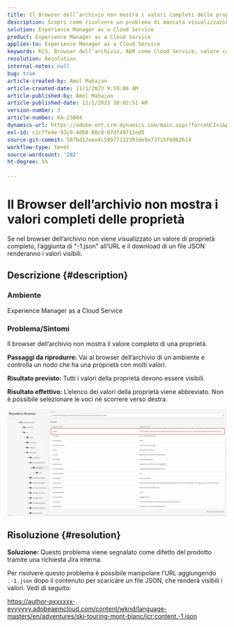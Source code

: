 ```yaml
---
title: Il Browser dell’archivio non mostra i valori completi delle proprietà
description: Scopri come risolvere un problema di mancata visualizzazione dei valori completi delle proprietà in Adobe Experience Manager nel browser dell’archivio. Aggiungi "-1.json" all’URL.
solution: Experience Manager as a Cloud Service
product: Experience Manager as a Cloud Service
applies-to: Experience Manager as a Cloud Service
keywords: KCS, Browser dell’archivio, AEM come Cloud Service, valore completo
resolution: Resolution
internal-notes: null
bug: true
article-created-by: Amol Mahajan
article-created-date: 11/1/2023 9:59:06 AM
article-published-by: Amol Mahajan
article-published-date: 11/1/2023 10:02:51 AM
version-number: 3
article-number: KA-23004
dynamics-url: https://adobe-ent.crm.dynamics.com/main.aspx?forceUCI=1&pagetype=entityrecord&etn=knowledgearticle&id=a7d66748-9d78-ee11-8179-6045bd0065b6
exl-id: c1cffe4e-93c0-4d68-80c0-07df49712ed5
source-git-commit: 587bd12eee4c59977122393de5e73f15f6062614
workflow-type: tm+mt
source-wordcount: '202'
ht-degree: 5%

---
```


# Il Browser dell’archivio non mostra i valori completi delle proprietà


Se nel browser dell’archivio non viene visualizzato un valore di proprietà completo, l’aggiunta di &quot;-1.json&quot; all’URL e il download di un file JSON renderanno i valori visibili.

## Descrizione {#description}


### <b>Ambiente</b>

Experience Manager as a Cloud Service



### <b>Problema/Sintomi</b>

Il browser dell’archivio non mostra il valore completo di una proprietà.

<b>Passaggi da riprodurre:</b> Vai al browser dell’archivio di un ambiente e controlla un nodo che ha una proprietà con molti valori.

<b>Risultato previsto:</b> Tutti i valori della proprietà devono essere visibili.

<b>Risultato effettivo:</b> L’elenco dei valori della proprietà viene abbreviato. Non è possibile selezionare le voci né scorrere verso destra.



![](assets/05df7e78-ff6b-ee11-8df0-6045bd006e5a.png)


## Risoluzione {#resolution}

<b>Soluzione:</b>
Questo problema viene segnalato come difetto del prodotto tramite una richiesta Jira interna.

Per risolvere questo problema è possibile manipolare l’URL aggiungendo `.-1.json` dopo il contenuto per scaricare un file JSON, che renderà visibili i valori. Vedi di seguito:

https://author-pxxxxxx-eyyyyyy.adobeaemcloud.com/content/wknd/language-masters/en/adventures/ski-touring-mont-blanc/jcr:content.-1.json
